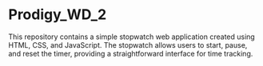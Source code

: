 # Prodigy_WD_2
This repository contains a simple stopwatch web application created using HTML, CSS, and JavaScript. The stopwatch allows users to start, pause, and reset the timer, providing a straightforward interface for time tracking.
